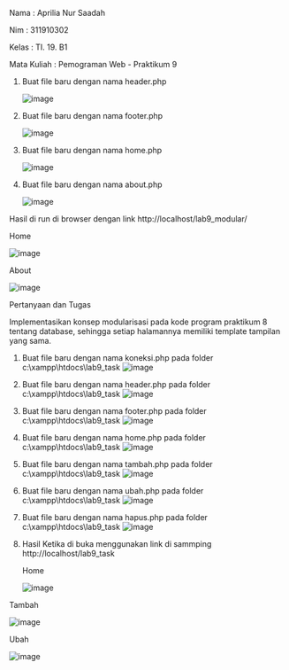 Nama        : Aprilia Nur Saadah<p>
Nim         : 311910302<p>
Kelas       : TI. 19. B1<p>
Mata Kuliah : Pemograman Web - Praktikum 9<p>

1. Buat file baru dengan nama header.php<p>
![image](https://user-images.githubusercontent.com/54062259/121052377-84d5b100-c7e4-11eb-9e02-dc67832f787c.png)

2. Buat file baru dengan nama footer.php<p>
![image](https://user-images.githubusercontent.com/54062259/121052692-cfefc400-c7e4-11eb-925d-74bb4e1f241a.png)

3. Buat file baru dengan nama home.php<p>
![image](https://user-images.githubusercontent.com/54062259/121052900-03325300-c7e5-11eb-894b-d21eff65cb99.png)

4. Buat file baru dengan nama about.php<p>
![image](https://user-images.githubusercontent.com/54062259/121053017-1e9d5e00-c7e5-11eb-95a0-02e7c3ffe3c4.png)

Hasil di run di browser dengan link http://localhost/lab9_modular/ <p>
Home<p>
![image](https://user-images.githubusercontent.com/54062259/121053545-ad11df80-c7e5-11eb-83f5-e8081916ef70.png)

About<p>
![image](https://user-images.githubusercontent.com/54062259/121053621-bc912880-c7e5-11eb-9293-c9bc179b22fb.png)

Pertanyaan dan Tugas<p>
Implementasikan konsep modularisasi pada kode program praktikum 8 tentang database, sehingga setiap halamannya memiliki template tampilan yang sama.<p>

1. Buat file baru dengan nama koneksi.php pada folder c:\xampp\htdocs\lab9_task
![image](https://user-images.githubusercontent.com/54062259/121055036-1e05c700-c7e7-11eb-9085-9ce2b0aaad67.png)

2. Buat file baru dengan nama header.php pada folder c:\xampp\htdocs\lab9_task
![image](https://user-images.githubusercontent.com/54062259/121055998-f5ca9800-c7e7-11eb-8a3e-72372fc5a116.png)

3. Buat file baru dengan nama footer.php pada folder c:\xampp\htdocs\lab9_task
![image](https://user-images.githubusercontent.com/54062259/121055869-d6cc0600-c7e7-11eb-8c41-c7f593ef1e10.png)

4. Buat file baru dengan nama home.php pada folder c:\xampp\htdocs\lab9_task
![image](https://user-images.githubusercontent.com/54062259/121056454-6a9dd200-c7e8-11eb-84c2-77594eb97d1a.png)

5. Buat file baru dengan nama tambah.php pada folder c:\xampp\htdocs\lab9_task
![image](https://user-images.githubusercontent.com/54062259/121057994-1398fc80-c7ea-11eb-9fd4-f89d07e4498c.png)

6. Buat file baru dengan nama ubah.php pada folder c:\xampp\htdocs\lab9_task
![image](https://user-images.githubusercontent.com/54062259/121058323-6c689500-c7ea-11eb-96de-fc5b4a536a52.png)

7.  Buat file baru dengan nama hapus.php pada folder c:\xampp\htdocs\lab9_task
![image](https://user-images.githubusercontent.com/54062259/121058435-84d8af80-c7ea-11eb-90e7-ad08a42539e0.png)

8. Hasil Ketika di buka menggunakan link di sammping http://localhost/lab9_task <p>
Home <p>
![image](https://user-images.githubusercontent.com/54062259/121058502-9752e900-c7ea-11eb-9f81-8071dc8399c2.png)

Tambah<p>
![image](https://user-images.githubusercontent.com/54062259/121058571-acc81300-c7ea-11eb-8b0b-fa8b0abf474a.png)

Ubah<p>
![image](https://user-images.githubusercontent.com/54062259/121058606-b6ea1180-c7ea-11eb-96ad-b3c10633431c.png)

